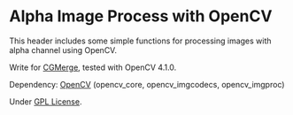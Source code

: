 <!--
 * @FilePath     : /README.md
 * @Project Name : Alpha Image Process with OpenCV
 * @Author       : zzyy21
 * @Create Time  : 2020-07-07 20:31:49
 * @Modifed by   : zzyy21
 * @Last Modify  : 2020-07-07 20:58:25
 * @Description  : 
 * @Revision     : 
-->

# Alpha Image Process with OpenCV

This header includes some simple functions for processing images with alpha channel using OpenCV.

Write for [CGMerge](https://github.com/zzyy21/CGMerge), tested with OpenCV 4.1.0.

Dependency: [OpenCV](https://github.com/opencv/opencv) (opencv_core, opencv_imgcodecs, opencv_imgproc)

Under [GPL License](http://www.gnu.org/licenses/gpl.html).
